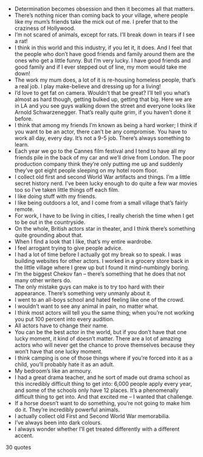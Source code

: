  - Determination becomes obsession and then it becomes all that matters.
 - There’s nothing nicer than coming back to your village, where people like my mum’s friends take the mick out of me. I prefer that to the craziness of Hollywood.
 - I’m not scared of animals, except for rats. I’ll break down in tears if I see a rat!
 - I think in this world and this industry, if you let it, it does. And I feel that the people who don’t have good friends and family around them are the ones who get a little funny. But I’m very lucky. I have good friends and good family and if I ever stepped out of line, my mom would take me down!
 - The work my mum does, a lot of it is re-housing homeless people, that’s a real job. I play make-believe and dressing up for a living!
 - I’d love to get fat on camera. Wouldn’t that be great? I’ll tell you what’s almost as hard though, getting bulked up, getting that big. Here we are in LA and you see guys walking down the street and everyone looks like Arnold Schwarzenegger. That’s really quite grim, if you haven’t done it before.
 - I think that among my friends I’m known as being a hard worker; I think if you want to be an actor, there can’t be any compromise. You have to work all day, every day. It’s not a 9-5 job. There’s always something to learn.
 - Each year we go to the Cannes film festival and I tend to have all my friends pile in the back of my car and we’ll drive from London. The poor production company think they’re only putting me up and suddenly they’ve got eight people sleeping on my hotel room floor.
 - I collect old first and second World War artifacts and things. I’m a little secret history nerd. I’ve been lucky enough to do quite a few war movies too so I’ve taken little things off each film.
 - I like doing stuff with my friends.
 - I like being outdoors a lot, and I come from a small village that’s fairly remote.
 - For work, I have to be living in cities, I really cherish the time when I get to be out in the countryside.
 - On the whole, British actors star in theater, and I think there’s something quite grounding about that.
 - When I find a look that I like, that’s my entire wardrobe.
 - I feel arrogant trying to give people advice.
 - I had a lot of time before I actually got my break so to speak. I was building websites for other actors. I worked in a grocery store back in the little village where I grew up but I found it mind-numbingly boring.
 - I’m the biggest Chekov fan – there’s something that he does that not many other writers do.
 - The only mistake guys can make is to try too hard with their appearance. There’s something very unmanly about it.
 - I went to an all-boys school and hated feeling like one of the crowd.
 - I wouldn’t want to see any animal in pain, no matter what.
 - I think most actors will tell you the same thing; when you’re not working you put 100 percent into every audition.
 - All actors have to change their name.
 - You can be the best actor in the world, but if you don’t have that one lucky moment, it kind of doesn’t matter. There are a lot of amazing actors who will never get the chance to prove themselves because they won’t have that one lucky moment.
 - I think camping is one of those things where if you’re forced into it as a child, you’ll probably hate it as an adult.
 - My bedroom’s like an armoury.
 - I had a great drama teacher, and he sort of made out drama school as this incredibly difficult thing to get into: 6,000 people apply every year, and some of the schools only have 12 places. It’s a phenomenally difficult thing to get into. And that excited me – I wanted that challenge.
 - If a horse doesn’t want to do something, you’re not going to make him do it. They’re incredibly powerful animals.
 - I actually collect old First and Second World War memorabilia.
 - I’ve always been into dark colours.
 - I always wonder whether I’ll get treated differently with a different accent.

30 quotes